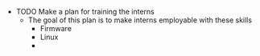 - TODO Make a plan for training the interns
	- The goal of this plan is to make interns employable with these skills
		- Firmware
		- Linux
		-